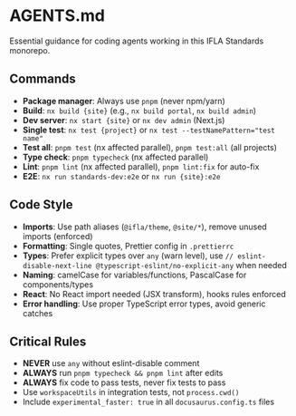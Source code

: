 # AGENTS.md

Essential guidance for coding agents working in this IFLA Standards monorepo.

## Commands
- **Package manager**: Always use `pnpm` (never npm/yarn)
- **Build**: `nx build {site}` (e.g., `nx build portal`, `nx build admin`)
- **Dev server**: `nx start {site}` or `nx dev admin` (Next.js)
- **Single test**: `nx test {project}` or `nx test --testNamePattern="test name"`
- **Test all**: `pnpm test` (nx affected parallel), `pnpm test:all` (all projects)
- **Type check**: `pnpm typecheck` (nx affected parallel)
- **Lint**: `pnpm lint` (nx affected parallel), `pnpm lint:fix` for auto-fix
- **E2E**: `nx run standards-dev:e2e` or `nx run {site}:e2e`

## Code Style
- **Imports**: Use path aliases (`@ifla/theme`, `@site/*`), remove unused imports (enforced)
- **Formatting**: Single quotes, Prettier config in `.prettierrc`
- **Types**: Prefer explicit types over `any` (warn level), use `// eslint-disable-next-line @typescript-eslint/no-explicit-any` when needed
- **Naming**: camelCase for variables/functions, PascalCase for components/types
- **React**: No React import needed (JSX transform), hooks rules enforced
- **Error handling**: Use proper TypeScript error types, avoid generic catches

## Critical Rules
- **NEVER** use `any` without eslint-disable comment
- **ALWAYS** run `pnpm typecheck && pnpm lint` after edits
- **ALWAYS** fix code to pass tests, never fix tests to pass
- Use `workspaceUtils` in integration tests, not `process.cwd()`
- Include `experimental_faster: true` in all `docusaurus.config.ts` files